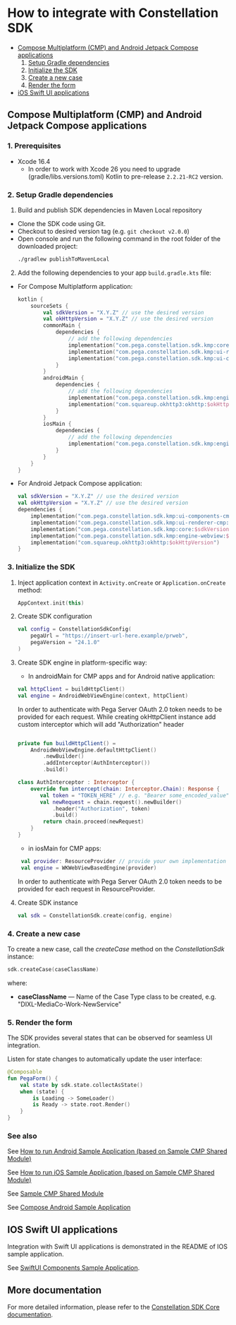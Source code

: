 # How to integrate with Constellation SDK 

- [Compose Multiplatform (CMP) and Android Jetpack Compose applications](#compose-multiplatform-cmp-and-android-jetpack-compose-applications)
  1. [Setup Gradle dependencies](#1-setup-gradle-dependencies)
  2. [Initialize the SDK](#2-initialize-the-sdk)
  3. [Create a new case](#3-create-a-new-case)
  4. [Render the form](#4-render-the-form)
- [iOS Swift UI applications](#ios-swift-ui-applications)

## Compose Multiplatform (CMP) and Android Jetpack Compose applications

### 1. Prerequisites

- Xcode 16.4
   - In order to work with Xcode 26 you need to upgrade (gradle/libs.versions.toml) Kotlin to pre-release `2.2.21-RC2` version.
  
### 2. Setup Gradle dependencies

1. Build and publish SDK dependencies in Maven Local repository

- Clone the SDK code using Git.
- Checkout to desired version tag (e.g. `git checkout v2.0.0`)
- Open console and run the following command in the root folder of the downloaded project:
    ```bash
    ./gradlew publishToMavenLocal
    ```
   
2. Add the following dependencies to your app `build.gradle.kts` file:

- For Compose Multiplatform application:
    ```kotlin
    kotlin {
        sourceSets {
            val sdkVersion = "X.Y.Z" // use the desired version
            val okHttpVersion = "X.Y.Z" // use the desired version
            commonMain {
                dependencies {
                    // add the following dependencies
                    implementation("com.pega.constellation.sdk.kmp:core:$sdkVersion")
                    implementation("com.pega.constellation.sdk.kmp:ui-renderer-cmp:$sdkVersion")
                    implementation("com.pega.constellation.sdk.kmp:ui-components-cmp:$sdkVersion")
                }
            }
            androidMain {
                dependencies {
                    // add the following dependencies
                    implementation("com.pega.constellation.sdk.kmp:engine-webview:$sdkVersion")
                    implementation("com.squareup.okhttp3:okhttp:$okHttpVersion")
                }
            }
            iosMain {
                dependencies {
                    // add the following dependencies
                    implementation("com.pega.constellation.sdk.kmp:engine-webview:$sdkVersion")
                }
            }
        }
    }
    ```

- For Android Jetpack Compose application:
    ```kotlin
    val sdkVersion = "X.Y.Z" // use the desired version
    val okHttpVersion = "X.Y.Z" // use the desired version
    dependencies {
        implementation("com.pega.constellation.sdk.kmp:ui-components-cmp:$sdkVersion")
        implementation("com.pega.constellation.sdk.kmp:ui-renderer-cmp:$sdkVersion")
        implementation("com.pega.constellation.sdk.kmp:core:$sdkVersion")
        implementation("com.pega.constellation.sdk.kmp:engine-webview:$sdkVersion")
        implementation("com.squareup.okhttp3:okhttp:$okHttpVersion")
    }
    ```

### 3. Initialize the SDK

1. Inject application context in `Activity.onCreate` or `Application.onCreate` method:
    ```kotlin
    AppContext.init(this)
    ```
2. Create SDK configuration
    ```kotlin
    val config = ConstellationSdkConfig(
        pegaUrl = "https://insert-url-here.example/prweb",
        pegaVersion = "24.1.0"
    )
    ```
   
3. Create SDK engine in platform-specific way:

    - In androidMain for CMP apps and for Android native application:
    ```kotlin
    val httpClient = buildHttpClient()
    val engine = AndroidWebViewEngine(context, httpClient)
    ```
    In order to authenticate with Pega Server OAuth 2.0 token needs to be provided for each request. 
    While creating okHttpClient instance add custom interceptor which will add "Authorization" header
    ```kotlin
   
    private fun buildHttpClient() =
        AndroidWebViewEngine.defaultHttpClient()
            .newBuilder()
            .addInterceptor(AuthInterceptor())
            .build()
   
    class AuthInterceptor : Interceptor {
        override fun intercept(chain: Interceptor.Chain): Response {
           val token = "TOKEN_HERE" // e.g. "Bearer some_encoded_value"
           val newRequest = chain.request().newBuilder()
               .header("Authorization", token)
               .build()
            return chain.proceed(newRequest)
        }
    }
    ```

    - in iosMain for CMP apps:
    ```kotlin
     val provider: ResourceProvider // provide your own implementation of ResourceProvider
     val engine = WKWebViewBasedEngine(provider)
    ```
   In order to authenticate with Pega Server OAuth 2.0 token needs to be provided for each request in ResourceProvider.


4. Create SDK instance
    ```kotlin
    val sdk = ConstellationSdk.create(config, engine)
    ```

### 4. Create a new case

To create a new case, call the *createCase* method on the *ConstellationSdk* instance:

```kotlin
sdk.createCase(caseClassName)
```

where:
- **caseClassName** — Name of the Case Type class to be created, e.g. "DIXL-MediaCo-Work-NewService"

### 5. Render the form

The SDK provides several states that can be observed for seamless UI integration.

Listen for state changes to automatically update the user interface:

```kotlin
@Composable
fun PegaForm() {
    val state by sdk.state.collectAsState()
    when (state) {
        is Loading -> SomeLoader()
        is Ready -> state.root.Render()
    }
}
```

### See also

See [How to run Android Sample Application (based on Sample CMP Shared Module)](../samples/android-cmp-app/README.md) 

See [How to run iOS Sample Application (based on Sample CMP Shared Module)](../samples/ios-cmp-app/README.md)

See [Sample CMP Shared Module](../samples/base-cmp-app/README.md)

See [Compose Android Sample Application](../samples/android-compose-app/README.md)

## IOS Swift UI applications

Integration with Swift UI applications is demonstrated in the README of IOS sample application.

See [SwiftUI Components Sample Application](../samples/swiftui-components-app/README.md).

## More documentation

For more detailed information, please refer to the [Constellation SDK Core documentation](../core/README.md).

